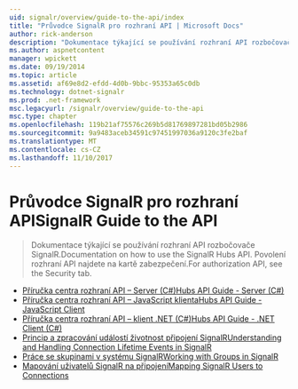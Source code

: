 ```yaml
---
uid: signalr/overview/guide-to-the-api/index
title: "Průvodce SignalR pro rozhraní API | Microsoft Docs"
author: rick-anderson
description: "Dokumentace týkající se používání rozhraní API rozbočovače SignalR. Povolení rozhraní API najdete na kartě zabezpečení."
ms.author: aspnetcontent
manager: wpickett
ms.date: 09/19/2014
ms.topic: article
ms.assetid: af69e8d2-efdd-4d0b-9bbc-95353a65c0db
ms.technology: dotnet-signalr
ms.prod: .net-framework
msc.legacyurl: /signalr/overview/guide-to-the-api
msc.type: chapter
ms.openlocfilehash: 119b21af75576c269b5d81769897281bd05b2986
ms.sourcegitcommit: 9a9483aceb34591c97451997036a9120c3fe2baf
ms.translationtype: MT
ms.contentlocale: cs-CZ
ms.lasthandoff: 11/10/2017
---
```

<a name="signalr-guide-to-the-api"></a><span data-ttu-id="547c3-104">Průvodce SignalR pro rozhraní API</span><span class="sxs-lookup"><span data-stu-id="547c3-104">SignalR Guide to the API</span></span>
====================
> <span data-ttu-id="547c3-105">Dokumentace týkající se používání rozhraní API rozbočovače SignalR.</span><span class="sxs-lookup"><span data-stu-id="547c3-105">Documentation on how to use the SignalR Hubs API.</span></span> <span data-ttu-id="547c3-106">Povolení rozhraní API najdete na kartě zabezpečení.</span><span class="sxs-lookup"><span data-stu-id="547c3-106">For authorization API, see the Security tab.</span></span>


- [<span data-ttu-id="547c3-107">Příručka centra rozhraní API – Server (C#)</span><span class="sxs-lookup"><span data-stu-id="547c3-107">Hubs API Guide - Server (C#)</span></span>](hubs-api-guide-server.md)
- [<span data-ttu-id="547c3-108">Příručka centra rozhraní API – JavaScript klienta</span><span class="sxs-lookup"><span data-stu-id="547c3-108">Hubs API Guide - JavaScript Client</span></span>](hubs-api-guide-javascript-client.md)
- [<span data-ttu-id="547c3-109">Příručka centra rozhraní API – klient .NET (C#)</span><span class="sxs-lookup"><span data-stu-id="547c3-109">Hubs API Guide - .NET Client (C#)</span></span>](hubs-api-guide-net-client.md)
- [<span data-ttu-id="547c3-110">Princip a zpracování událostí životnost připojení SignalR</span><span class="sxs-lookup"><span data-stu-id="547c3-110">Understanding and Handling Connection Lifetime Events in SignalR</span></span>](handling-connection-lifetime-events.md)
- [<span data-ttu-id="547c3-111">Práce se skupinami v systému SignalR</span><span class="sxs-lookup"><span data-stu-id="547c3-111">Working with Groups in SignalR</span></span>](working-with-groups.md)
- [<span data-ttu-id="547c3-112">Mapování uživatelů SignalR na připojení</span><span class="sxs-lookup"><span data-stu-id="547c3-112">Mapping SignalR Users to Connections</span></span>](mapping-users-to-connections.md)
